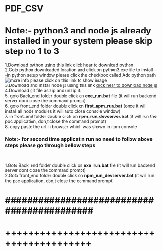 # PDF_CSV
# Note:- python3 and node js already installed in your system please skip step no 1 to 3 <br>

1.Download python using this link  [click hear to download python](https://www.python.org/ftp/python/3.8.6/python-3.8.6rc1-amd64.exe) <br>
2.Goto python downloaded location and click on python3.exe file to install  --in python setup window please click the checkbox called Add python path <br>
![more info please click on this link to show image](https://docs.blender.org/manual/en/latest/_images/about_contribute_install_windows_installer.png) <br>
3.Download and install node js using this link [click hear to download node js](https://nodejs.org/dist/v12.18.4/node-v12.18.4-x64.msi) <br>
4.Download git file as zip and unzip it. <br>
5. goto Back_end folder double click on **exe_run.bat** file (it will run backend server dont close the command prompt) <br>
6. goto front_end folder double click on **first_npm_run.bat** (once it will install all node modules it will auto close console window) <br>
7. in front_end folder double click on **npm_run_devserver.bat** (it will run the poc  application, don,t close the command prompt) <br>
8. copy paste the url in browser which was shown in npm console <br>

<h3> Note:- for second time applicatin run no need to follow above steps please go through bellow steps </h3><br>

1.Goto Back_end folder double click on **exe_run.bat** file (it will run backend server dont close the command prompt) <br>
2.Goto front_end folder double click on **npm_run_devserver.bat** (it will run the poc  application, don,t close the command prompt) <br>
#
###########################################
==========================================
+++++++++++++++++++++++++++++++++++++++++
==========================================


